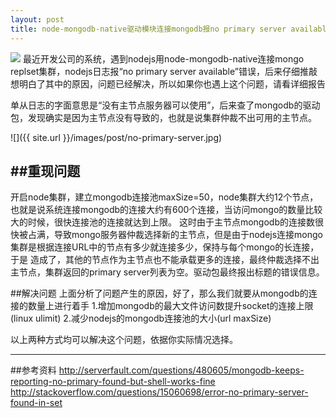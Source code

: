 ```yaml
---
layout: post
title: node-mongodb-native驱动模块连接mongodb报no primary server available
---
```

<img src="{{ site.url }}/images/post/file-ie8.jpg" class="excerpt">
最近开发公司的系统，遇到nodejs用node-mongodb-native连接mongo replset集群，nodejs日志报“no primary server available”错误，后来仔细推敲想明白了其中的原因，问题已经解决，所以如果你也遇上这个问题，请看详细报告

<!-- ## -->
单从日志的字面意思是“没有主节点服务器可以使用”，后来查了mongodb的驱动包，发现确实是因为主节点没有导致的，也就是说集群仲裁不出可用的主节点。

![]({{ site.url }}/images/post/no-primary-server.jpg)

##重现问题
------------------------------------
开启node集群，建立mongodb连接池maxSize=50，node集群大约12个节点，也就是说系统连接mongodb的连接大约有600个连接，当访问mongo的数量比较大的时候，很快连接池的连接就达到上限。
这时由于主节点mongodb的连接数很快被占满，导致mongo服务器仲裁选择新的主节点，但是由于nodejs连接mongo集群是根据连接URL中的节点有多少就连接多少，保持与每个mongo的长连接，于是
造成了，其他的节点作为主节点也不能承载更多的连接，最终仲裁选择不出主节点，集群返回的primary server列表为空。驱动包最终报出标题的错误信息。


##解决问题
上面分析了问题产生的原因，好了，那么我们就要从mongodb的连接的数量上进行着手
1.增加mongodb的最大文件访问数提升socket的连接上限(linux ulimit)
2.减少nodejs的mongodb连接池的大小(url maxSize)

以上两种方式均可以解决这个问题，依据你实际情况选择。



---
##参考资料
<http://serverfault.com/questions/480605/mongodb-keeps-reporting-no-primary-found-but-shell-works-fine>
<http://stackoverflow.com/questions/15060698/error-no-primary-server-found-in-set>
















